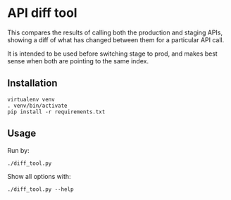 # API diff tool

This compares the results of calling both the production and staging APIs, showing a diff of what has changed between them for a particular API call.

It is intended to be used before switching stage to prod, and makes best sense when both are pointing to the same index.

## Installation

```text
virtualenv venv
. venv/bin/activate
pip install -r requirements.txt
```

## Usage

Run by:

```text
./diff_tool.py
```

Show all options with:

```text
./diff_tool.py --help
```

